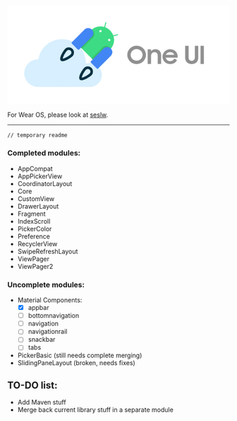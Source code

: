 <p align="center"><img loading="lazy" src="readme-res/sesl-readme-header.png"/></p>

For Wear OS, please look at [seslw](https://github.com/OneUIProject/seslw).

---

```
// temporary readme
```
### Completed modules:
- AppCompat
- AppPickerView
- CoordinatorLayout
- Core
- CustomView
- DrawerLayout
- Fragment
- IndexScroll
- PickerColor
- Preference
- RecyclerView
- SwipeRefreshLayout
- ViewPager
- ViewPager2

### Uncomplete modules:
- Material Components:
  - [x] appbar
  - [ ] bottomnavigation
  - [ ] navigation
  - [ ] navigationrail
  - [ ] snackbar
  - [ ] tabs
- PickerBasic (still needs complete merging)
- SlidingPaneLayout (broken, needs fixes)

## TO-DO list:
- Add Maven stuff
- Merge back current library stuff in a separate module
